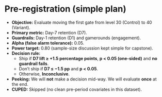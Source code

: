 # Pre-registration (simple plan)

- **Objective:** Evaluate moving the first gate from level 30 (Control) to 40 (Variant).
- **Primary metric:** Day-7 retention (D7).
- **Guardrails:** Day-1 retention (D1) and gamerounds (engagement).
- **Alpha (false alarm tolerance):** 0.05.
- **Power target:** 0.80 (sample-size discussion kept simple for capstone).
- **Decision rule:**
  - Ship if **D7 lift ≥ +1.5 percentage points**, **p < 0.05 (one-sided)** and **no guardrail fails**.
  - Don’t ship if **D7 ≤ −1.5 pp** and **p < 0.05**.
  - Otherwise, **Inconclusive**.
- **Peeking:** We will **not** make a decision mid-way. We will evaluate **once** at the end.
- **CUPED:** Skipped (no clean pre-period covariates in this dataset).
